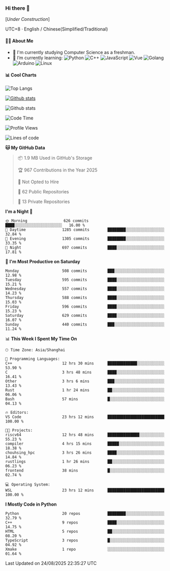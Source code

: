 ### Hi there 👋

\[*Under Construction*\]

UTC+8 · English / Chinese(Simplified/Traditional)

<!--
**NoNormalCreeper/NoNormalCreeper** is a ✨ _special_ ✨ repository because its `README.md` (this file) appears on your GitHub profile.

Here are some ideas to get you started:

- 🔭 I’m currently working on ...
- 🌱 I’m currently learning ...
- 👯 I’m looking to collaborate on ...
- 🤔 I’m looking for help with ...
- 💬 Ask me about ...
- 📫 How to reach me: ...
- 😄 Pronouns: ...
- ⚡ Fun fact: ...
-->

#### 👩‍💻 About Me

- 🏫 I'm currently studying Computer Science as a freshman.
- 🌱 I’m currently learning: 
![Python](https://img.shields.io/badge/-Python-blue?style=flat-square&logo=Python&logoColor=fff)
![C++](https://img.shields.io/badge/-C%2B%2B-00599C?style=flat-square&logo=C%2B%2B&logoColor=fff)
![JavaScript](https://img.shields.io/badge/-JavaScript-ffca18?style=flat-square&logo=JavaScript&logoColor=fff)
![Vue](https://img.shields.io/badge/-Vue-4FC08D?style=flat-square&logo=Vue.js&logoColor=fff)
![Golang](https://img.shields.io/badge/-Go-007d9c?style=flat-square&logo=Go&logoColor=fff)
![Arduino](https://img.shields.io/badge/-Arduino-00979D?style=flat-square&logo=Arduino&logoColor=fff)
![Linux](https://img.shields.io/badge/-Linux-FCC624?style=flat-square&logo=Linux&logoColor=fff)

#### 📊 Cool Charts

![Top Langs](https://readme-stats-zeta-six.vercel.app/api/top-langs/?username=NoNormalCreeper&layout=compact)

[![Github stats](https://readme-stats-zeta-six.vercel.app/api?username=NoNormalCreeper&show=reviews,discussions_started,discussions_answered,prs_merged,prs_merged_percentage)](https://github.com/anuraghazra/github-readme-stats)

![Github stats](https://github-profile-trophy.vercel.app/?username=NoNormalCreeper)


<!--START_SECTION:waka-->
![Code Time](http://img.shields.io/badge/Code%20Time-805%20hrs%2056%20mins-blue)

![Profile Views](http://img.shields.io/badge/Profile%20Views-0-blue)

![Lines of code](https://img.shields.io/badge/From%20Hello%20World%20I%27ve%20Written-4.4%20million%20lines%20of%20code-blue)

**🐱 My GitHub Data** 

> 📦 1.9 MB Used in GitHub's Storage 
 > 
> 🏆 967 Contributions in the Year 2025
 > 
> 🚫 Not Opted to Hire
 > 
> 📜 62 Public Repositories 
 > 
> 🔑 13 Private Repositories 
 > 
**I'm a Night 🦉** 

```text
🌞 Morning                626 commits         ████░░░░░░░░░░░░░░░░░░░░░   16.00 % 
🌆 Daytime                1285 commits        ████████░░░░░░░░░░░░░░░░░   32.84 % 
🌃 Evening                1305 commits        ████████░░░░░░░░░░░░░░░░░   33.35 % 
🌙 Night                  697 commits         ████░░░░░░░░░░░░░░░░░░░░░   17.81 % 
```
📅 **I'm Most Productive on Saturday** 

```text
Monday                   508 commits         ███░░░░░░░░░░░░░░░░░░░░░░   12.98 % 
Tuesday                  595 commits         ████░░░░░░░░░░░░░░░░░░░░░   15.21 % 
Wednesday                557 commits         ████░░░░░░░░░░░░░░░░░░░░░   14.23 % 
Thursday                 588 commits         ████░░░░░░░░░░░░░░░░░░░░░   15.03 % 
Friday                   596 commits         ████░░░░░░░░░░░░░░░░░░░░░   15.23 % 
Saturday                 629 commits         ████░░░░░░░░░░░░░░░░░░░░░   16.07 % 
Sunday                   440 commits         ███░░░░░░░░░░░░░░░░░░░░░░   11.24 % 
```


📊 **This Week I Spent My Time On** 

```text
🕑︎ Time Zone: Asia/Shanghai

💬 Programming Languages: 
C++                      12 hrs 30 mins      █████████████░░░░░░░░░░░░   53.90 % 
C                        3 hrs 48 mins       ████░░░░░░░░░░░░░░░░░░░░░   16.41 % 
Other                    3 hrs 6 mins        ███░░░░░░░░░░░░░░░░░░░░░░   13.43 % 
Rust                     1 hr 24 mins        ██░░░░░░░░░░░░░░░░░░░░░░░   06.06 % 
Bash                     57 mins             █░░░░░░░░░░░░░░░░░░░░░░░░   04.13 % 

🔥 Editors: 
VS Code                  23 hrs 12 mins      █████████████████████████   100.00 % 

🐱‍💻 Projects: 
riscv64                  12 hrs 48 mins      ██████████████░░░░░░░░░░░   55.23 % 
compiler                 4 hrs 15 mins       █████░░░░░░░░░░░░░░░░░░░░   18.38 % 
chouhsing_hpc            3 hrs 26 mins       ████░░░░░░░░░░░░░░░░░░░░░   14.84 % 
rustlings                1 hr 26 mins        ██░░░░░░░░░░░░░░░░░░░░░░░   06.23 % 
frontend                 38 mins             █░░░░░░░░░░░░░░░░░░░░░░░░   02.74 % 

💻 Operating System: 
WSL                      23 hrs 12 mins      █████████████████████████   100.00 % 
```

**I Mostly Code in Python** 

```text
Python                   20 repos            ████████░░░░░░░░░░░░░░░░░   32.79 % 
C++                      9 repos             ████░░░░░░░░░░░░░░░░░░░░░   14.75 % 
HTML                     5 repos             ██░░░░░░░░░░░░░░░░░░░░░░░   08.20 % 
TypeScript               3 repos             █░░░░░░░░░░░░░░░░░░░░░░░░   04.92 % 
Xmake                    1 repo              ░░░░░░░░░░░░░░░░░░░░░░░░░   01.64 % 
```




 Last Updated on 24/08/2025 22:35:27 UTC
<!--END_SECTION:waka-->

